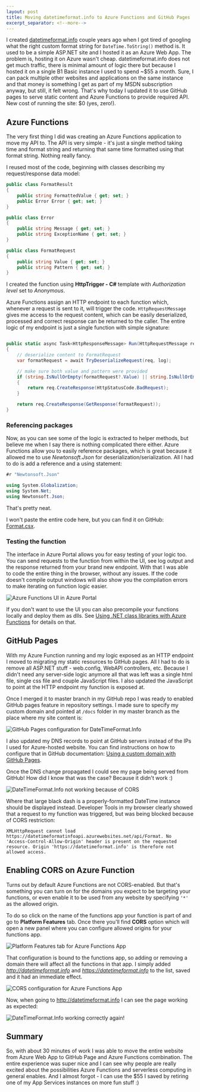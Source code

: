 ```yaml
---
layout: post
title: Moving datetimeformat.info to Azure Functions and GitHub Pages
excerpt_separator: <!--more-->
---
```


I created [datetimeformat.info](https://datetimeformat.info) couple years ago when I got tired of googling what the right custom format string for `DateTime.ToString()` method is.
It used to be a simple ASP.NET site and I hosted it as an Azure Web App.
The problem is, hosting it on Azure wasn't cheap.
datetimeformat.info does not get much traffic, there is minimal amount of logic there but because I hosted it on a single B1 Basic instance I used to spend ~$55 a month.
Sure, I can pack multiple other websites and applications on the same instance and that money is something I get as part of my MSDN subscription anyway, but still, it felt wrong.
That's why today I updated it to use GitHub pages to serve static content and Azure Functions to provide required API.
New cost of running the site: $0 (yes, zero!).

<!--more-->

## Azure Functions

The very first thing I did was creating an Azure Functions application to move my API to.
The API is very simple - it's just a single method taking time and format string and returning that same time formatted using that format string.
Nothing really fancy.

I reused most of the code, beginning with classes describing my request/response data model:

```csharp
public class FormatResult
{
    public string FormattedValue { get; set; }
    public Error Error { get; set; }
}

public class Error
{
    public string Message { get; set; }
    public string ExceptionName { get; set; }
}

public class FormatRequest
{
    public string Value { get; set; }
    public string Pattern { get; set; }
}
```

I created the function using **HttpTrigger - C#** template with *Authorization level* set to *Anonymous*.

Azure Functions assign an HTTP endpoint to each function which, whenever a request is sent to it, will trigger the code.
`HttpRequestMessage` gives me access to the request content, which can be easily deserialized, processed and correct response can be returned to the caller.
The entire logic of my endpoint is just a single function with simple signature:

```csharp

public static async Task<HttpResponseMessage> Run(HttpRequestMessage req, TraceWriter log)
{
    // deserialize content to FormatRequest
    var formatRequest = await TryDeserializeRequest(req, log);

    // make sure both value and pattern were provided
    if (string.IsNullOrEmpty(formatRequest?.Value) || string.IsNullOrEmpty(formatRequest?.Pattern))
    {
        return req.CreateResponse(HttpStatusCode.BadRequest);
    }

    return req.CreateResponse(GetResponse(formatRequest));
}
```

### Referencing packages

Now, as you can see some of the logic is extracted to helper methods, but believe me when I say there is nothing complicated there either.
Azure Functions allow you to easily reference packages, which is great because it allowed me to use *Newtonsoft.Json* for deserialization/serialization.
All I had to do is add a reference and a using statement:

```csharp
#r "Newtonsoft.Json"

using System.Globalization;
using System.Net;
using Newtonsoft.Json;
```

That's pretty neat.

I won't paste the entire code here, but you can find it on GitHub: [Format.csx](https://github.com/MarcinJuraszek/DateTimeFormatInfo/blob/master/functions/Format.csx).

### Testing the function

The interface in Azure Portal allows you for easy testing of your logic too.
You can send requests to the function from within the UI, see log output and the response returned from your brand new endpoint.
With that I was able to code the entire thing in the browser, without any issues.
If the code doesn't compile output windows will also show you the compilation errors to make iterating on function logic easier.

![Azure Functions UI in Azure Portal](../../images/datetimeformat-info-azure-functions/azure-functions-ui.png)

If you don't want to use the UI you can also precompile your functions locally and deploy them as dlls. See [Using .NET class libraries with Azure Functions](https://docs.microsoft.com/en-us/azure/azure-functions/functions-dotnet-class-library) for details on that.

## GitHub Pages

With my Azure Function running and my logic exposed as an HTTP endpoint I moved to migrating my static resources to GitHub pages.
All I had to do is remove all ASP.NET stuff - web.config, WebAPI controllers, etc.
Because I didn't need any server-side logic anymore all that was left was a single html file, single css file and couple JavaScript files.
I also updated the JavaScript to point at the HTTP endpoint my function is exposed at.

Once I merged it to master branch in my GitHub repo I was ready to enabled GitHub pages feature in repository settings.
I made sure to specify my custom domain and pointed at `/docs` folder in my master branch as the place where my site content is:

![GitHub Pages configuration for DateTimeFormat.Info](../../images/datetimeformat-info-azure-functions/github-pages.png)

I also updated my DNS records to point at GitHub servers instead of the IPs I used for Azure-hosted website.
You can find instructions on how to configure that in GitHub documentation: [Using a custom domain with GitHub Pages](https://help.github.com/articles/using-a-custom-domain-with-github-pages/).

Once the DNS change propagated I could see my page being served from GitHub!
How did I know that was the case?
Because it didn't work :)

![DateTimeFormat.Info not working because of CORS](../../images/datetimeformat-info-azure-functions/datetimeformat-info-error.png)

Where that large black dash is a properly-formatted DateTime instance should be displayed instead.
Developer Tools in my browser clearly showed that a request to my function was triggered, but was being blocked because of CORS restriction:

```
XMLHttpRequest cannot load https://datetimeformatinfoapi.azurewebsites.net/api/Format. No 'Access-Control-Allow-Origin' header is present on the requested resource. Origin 'https://datetimeformat.info' is therefore not allowed access.
```

## Enabling CORS on Azure Function

Turns out by default Azure Functions are not CORS-enabled.
But that's something you can turn on for the domains you expect to be targeting your functions, or even enable it to be used from any website by specifying `'*'` as the allowed origin.

To do so click on the name of the functions app your function is part of and go to **Platform Features** tab.
Once there you'll find **CORS** option which will open a new panel where you can configure allowed origins for your functions app.

![Platform Features tab for Azure Functions App](../../images/datetimeformat-info-azure-functions/azure-functions-platform-features.png)

That configuration is bound to the functions app, so adding or removing a domain there will affect all the functions in that app.
I simply added *http://datetimeformat.info* and *https://datetimeformat.info* to the list, saved and it had an immediate effect.

![CORS configuration for Azure Functions App](../../images/datetimeformat-info-azure-functions/azure-functions-cors.png)

Now, when going to http://datetimeformat.info I can see the page working as expected:

![DateTimeFormat.Info working correctly again!](../../images/datetimeformat-info-azure-functions/datetimeformat-info-ok.png)

## Summary

So, with about 30 minutes of work I was able to move the entire website from Azure Web App to GitHub Page and Azure Functions combination.
The entire experience was super nice and I can see why people are really excited about the possibilities Azure Functions and serverless computing in general enables.
And I almost forgot - I can use the $55 I saved by retiring one of my App Services instances on more fun stuff :)


